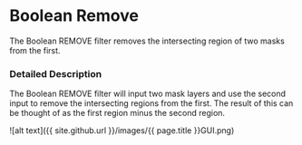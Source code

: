 # Boolean Remove

The Boolean REMOVE filter removes the intersecting region of two masks from the first.

### Detailed Description

The Boolean REMOVE filter will input two mask layers and use the second input to remove the intersecting regions from the first. The result of this can be thought of as the first region minus the second region.

![alt text]({{ site.github.url }}/images/{{ page.title }}GUI.png)
